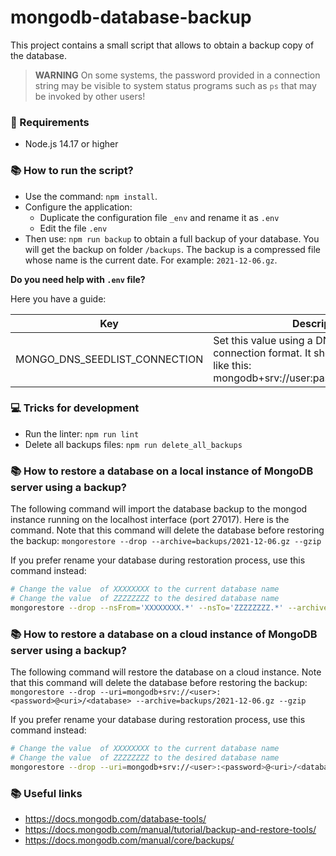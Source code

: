 # mongodb-database-backup

This project contains a small script that allows to obtain a backup copy of the database.

> **WARNING** On some systems, the password provided in a connection string may be visible to system status programs such as `ps` that may be invoked by other users!


### 📝 Requirements
* Node.js 14.17 or higher

### 📚 How to run the script?
* Use the command: `npm install`.
* Configure the application:
  * Duplicate the configuration file `_env` and rename it as `.env`
  * Edit the file `.env`
* Then use: `npm run backup` to obtain a full backup of your database. You will get the backup on folder `/backups`. The backup is a compressed file whose name is the current date. For example: `2021-12-06.gz`.

**Do you need help with `.env` file?** 

Here you have a guide:

| Key | Description |
|-----|-------------|
| MONGO_DNS_SEEDLIST_CONNECTION | Set this value using a DNSseedlist connection format. It should be something like this: mongodb+srv://user:password@uri/database |

### 💻 Tricks for development
* Run the linter: `npm run lint`
* Delete all backups files: `npm run delete_all_backups`


### 📚 How to restore a database on a local instance of MongoDB server using a backup?
The following command will import the database backup to the mongod instance running on the localhost interface (port 27017). Here is the command. Note that this command will delete the database before restoring the backup:
`mongorestore --drop --archive=backups/2021-12-06.gz --gzip`

If you prefer rename your database during restoration process, use this command instead:
```sh
# Change the value  of XXXXXXXX to the current database name
# Change the value  of ZZZZZZZZ to the desired database name
mongorestore --drop --nsFrom='XXXXXXXX.*' --nsTo='ZZZZZZZZ.*' --archive=backups/2021-12-06.gz --gzip
```

### 📚 How to restore a database on a cloud instance of MongoDB server using a backup?
The following command will restore the database on a cloud instance. Note that this command will delete the database before restoring the backup:
`mongorestore --drop --uri=mongodb+srv://<user>:<password>@<uri>/<database> --archive=backups/2021-12-06.gz --gzip`

If you prefer rename your database during restoration process, use this command instead:
```sh
# Change the value  of XXXXXXXX to the current database name
# Change the value  of ZZZZZZZZ to the desired database name
mongorestore --drop --uri=mongodb+srv://<user>:<password>@<uri>/<database> --nsFrom='XXXXXXXX.*' --nsTo='ZZZZZZZZ.*' --archive=backups/2021-12-06.gz --gzip
```

### 📚 Useful links

* https://docs.mongodb.com/database-tools/
* https://docs.mongodb.com/manual/tutorial/backup-and-restore-tools/
* https://docs.mongodb.com/manual/core/backups/
